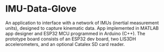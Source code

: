 # IMU-Data-Glove
An application to interface with a network of IMUs (inertial measurement units), designed to capture kinematic data. App implemented in MATLAB app designer and ESP32 MCU programmed in Arduino (C++).
The prototype board consists of an ESP32 dev board, two LIS3DH accelerometers, and an optional Catalex SD card reader.
